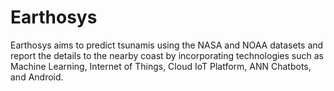 # Earthosys

Earthosys aims to predict tsunamis using the NASA and NOAA datasets and report the details to the nearby coast by incorporating technologies such as Machine Learning, Internet of Things, Cloud IoT Platform, ANN Chatbots, and Android.
